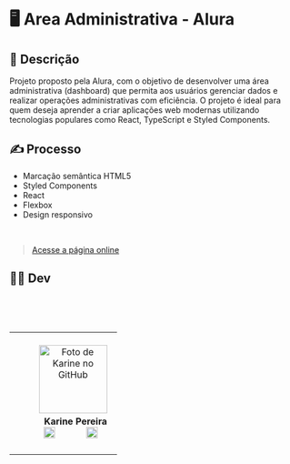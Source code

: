 # 🖥️ Area Administrativa - Alura


## 📜 Descrição
Projeto proposto pela Alura, com o objetivo de desenvolver uma área administrativa (dashboard) que permita aos usuários gerenciar dados e realizar operações administrativas com eficiência. O projeto é ideal para quem deseja aprender a criar aplicações web modernas utilizando tecnologias populares como React, TypeScript e Styled Components.



## ✍️ Processo
- Marcação semântica HTML5
- Styled Components
- React
- Flexbox  
- Design responsivo

   
  

> <a href="https://adm-alura.vercel.app/" target= "_blank">Acesse a página online</a>  


## 👩‍💻 Dev
<table align="center">
  <tr>
    <td align="center">
      <div>
        <img src="https://avatars.githubusercontent.com/u/114251625?v=4" width="120px;" alt="Foto de Karine no GitHub"/><br>
          <b> Karine Pereira </b><br>
            <a href="https://www.linkedin.com/in/devkarine/" alt="Linkedin"><img src="https://img.shields.io/badge/LinkedIn-0077B5?style=for-the-badge&logo=linkedin&logoColor=white"/ height="20"></a>
            <a href="https://github.com/devkarine" alt="Linkedin"><img src="https://img.shields.io/badge/GitHub-100000?style=for-the-badge&logo=github&logoColor=white" height="20"></a>
      </div>
    </td>

  </tr>
</table>
